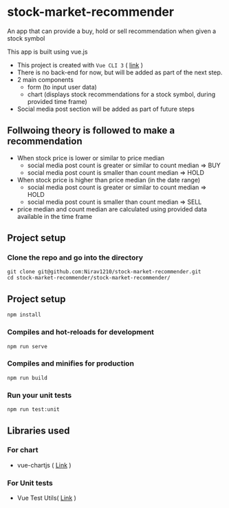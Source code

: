 # stock-market-recommender
An app that can provide a buy, hold or sell recommendation when given a stock symbol

This app is built using vue.js
- This project is created with `Vue CLI 3` ( [link](https://cli.vuejs.org/) )
- There is no back-end for now, but will be added as part of the next step.
- 2 main components 
    - form (to input user data)
    - chart (displays stock recommendations for a stock symbol, during provided time frame)
- Social media post section will be added as part of future steps

## Follwoing theory is followed to make a recommendation

- When stock price is lower or similar to price median
    - social media post count is greater or similar to count median => BUY
    - social media post count is smaller than count median => HOLD
- When stock price is higher than price median (in the date range)
    - social media post count is greater or similar to count median => HOLD
    - social media post count is smaller than count median => SELL
- price median and count median are calculated using provided data available in the time frame


## Project setup

### Clone the repo and go into the directory
```
git clone git@github.com:Nirav1210/stock-market-recommender.git
cd stock-market-recommender/stock-market-recommender/
```

## Project setup
```
npm install
```

### Compiles and hot-reloads for development
```
npm run serve
```

### Compiles and minifies for production
```
npm run build
```

### Run your unit tests
```
npm run test:unit
```

## Libraries used

### For chart
- vue-chartjs ( [Link](https://vue-chartjs.org/) )

### For Unit tests
- Vue Test Utils( [Link](https://vue-test-utils.vuejs.org/) )

